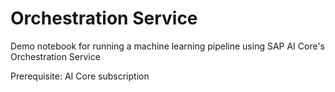 # Orchestration Service
Demo notebook for running a machine learning pipeline using SAP AI Core's Orchestration Service

Prerequisite: AI Core subscription
